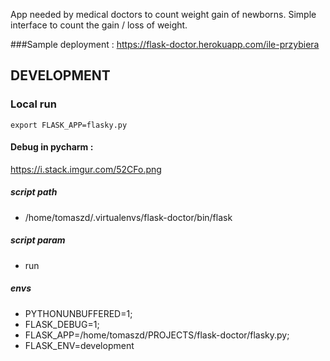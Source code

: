 App needed by medical doctors to count weight gain of newborns.
Simple interface to count the gain / loss of weight.

###Sample deployment :
https://flask-doctor.herokuapp.com/ile-przybiera


## DEVELOPMENT
### Local run

``` export FLASK_APP=flasky.py ```

#### Debug in pycharm :

https://i.stack.imgur.com/52CFo.png

##### script path

- /home/tomaszd/.virtualenvs/flask-doctor/bin/flask

##### script param

- run

##### envs

- PYTHONUNBUFFERED=1;
- FLASK_DEBUG=1;
- FLASK_APP=/home/tomaszd/PROJECTS/flask-doctor/flasky.py;
- FLASK_ENV=development
